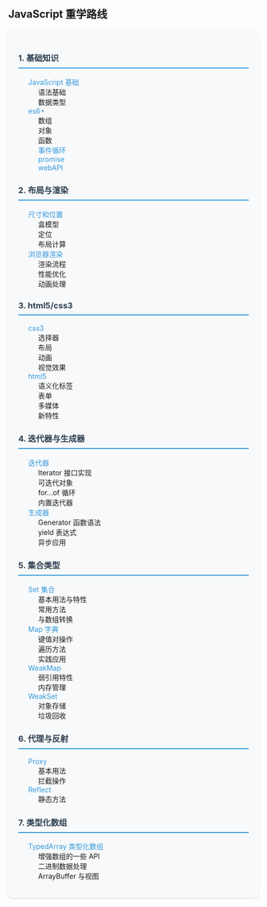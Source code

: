 ## JavaScript 重学路线

<div class="learning-path">

### 1. 基础知识

- [JavaScript 基础](base)
  - 语法基础
  - 数据类型
  <!-- - 运算符
  - 控制流程 -->
- [es6+](es6+)
  - 数组
  - 对象
  - 函数
  - [事件循环](eventLoop)
  - [promise](promise)
  - [webAPI](webAPI)

### 2. 布局与渲染

- [尺寸和位置](size)
  - 盒模型
  - 定位
  - 布局计算
- [浏览器渲染](browserRender)
  - 渲染流程
  - 性能优化
  - 动画处理

### 3. html5/css3

- [css3](css3)
  - 选择器
  - 布局
  - 动画
  - 视觉效果
- [html5](html5)
  - 语义化标签
  - 表单
  - 多媒体
  - 新特性

### 4. 迭代器与生成器

- [迭代器](iterator)
  - Iterator 接口实现
  - 可迭代对象
  - for...of 循环
  - 内置迭代器
- [生成器](generator)
  - Generator 函数语法
  - yield 表达式
  - 异步应用

### 5. 集合类型

- [Set 集合](type-set/set)
  - 基本用法与特性
  - 常用方法
  - 与数组转换
- [Map 字典](type-set/map)
  - 键值对操作
  - 遍历方法
  - 实践应用
- [WeakMap](type-set/weak)
  - 弱引用特性
  - 内存管理
- [WeakSet](type-set/weak)
  - 对象存储
  - 垃圾回收

### 6. 代理与反射
- [Proxy](proxy)
  - 基本用法
  - 拦截操作
- [Reflect](reflect)
  - 静态方法


### 7. 类型化数组
- [TypedArray 类型化数组](typedArray)
  - 增强数组的一些 API
  - 二进制数据处理
  - ArrayBuffer 与视图
  <!-- - WebGL 与音视频应用 AI 生成的 暂未接触 -->
</div>



<style>
.learning-path {
    background: #f8f9fa;
    padding: 20px;
    border-radius: 8px;
    box-shadow: 0 2px 4px rgba(0,0,0,0.1);
}

.learning-path h3 {
    color: #2c3e50;
    margin-top: 1.5em;
    border-bottom: 2px solid #3498db;
    padding-bottom: 8px;
}

.learning-path ul {
    list-style-type: none;
    padding-left: 20px;
    /*color: red;*/
}

.learning-path a {
    color: #3498db;
    text-decoration: none;
    transition: color 0.3s ease;
}

.learning-path a:hover {
    color: #2980b9;
}
</style>
